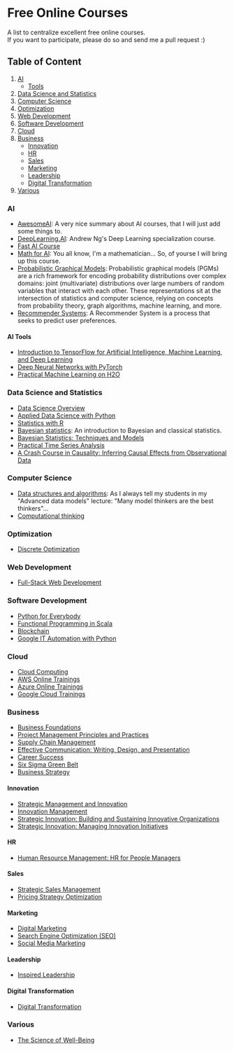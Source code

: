 # Free Online Courses
A list to centralize excellent free online courses.  
If you want to participate, please do so and send me a pull request :)

## Table of Content
1. [AI](#ai)  
   * [Tools](#ai-tools)
2. [Data Science and Statistics](#data-science-and-statistics)  
3. [Computer Science](#computer-science)  
4. [Optimization](#optimization)  
5. [Web Development](#web-development)  
6. [Software Development](#software-development)  
7. [Cloud](#cloud)
8. [Business](#business)
   * [Innovation](#innovation)
   * [HR](#hr)
   * [Sales](#sales)
   * [Marketing](#marketing)
   * [Leadership](#leadership)
   * [Digital Transformation](#digital-transformation)
9. [Various](#various)

### AI
* [AwesomeAI](https://github.com/hades217/awesome-ai): A very nice summary about AI courses, that I will just add some things to.  
* [DeepLearning.AI](https://www.deeplearning.ai/ "DeepLearning.AI"): Andrew Ng's Deep Learning specialization course.  
* [Fast AI Course](https://course.fast.ai/)
* [Math for AI](https://www.coursera.org/specializations/mathematics-machine-learning): You all know, I'm a mathematician... So, of yourse I will bring up this course.  
* [Probabilistic Graphical Models](https://www.coursera.org/specializations/probabilistic-graphical-models): Probabilistic graphical models (PGMs) are a rich framework for encoding probability distributions over complex domains: joint (multivariate) distributions over large numbers of random variables that interact with each other. These representations sit at the intersection of statistics and computer science, relying on concepts from probability theory, graph algorithms, machine learning, and more.  
* [Recommender Systems](https://www.coursera.org/specializations/recommender-systems): A Recommender System is a process that seeks to predict user preferences.    
#### AI Tools
* [Introduction to TensorFlow for Artificial Intelligence, Machine Learning, and Deep Learning](https://www.coursera.org/learn/introduction-tensorflow)
* [Deep Neural Networks with PyTorch](https://www.coursera.org/learn/deep-neural-networks-with-pytorch)
* [Practical Machine Learning on H2O](https://www.coursera.org/learn/machine-learning-h2o)

### Data Science and Statistics
* [Data Science Overview](https://www.coursera.org/specializations/jhu-data-science)  
* [Applied Data Science with Python](https://www.coursera.org/specializations/data-science-python)  
* [Statistics with R](https://www.coursera.org/specializations/statistics)  
* [Bayesian statistics](https://www.coursera.org/learn/bayesian-statistics): An introduction to Bayesian and classical statistics.  
* [Bayesian Statistics: Techniques and Models](https://www.coursera.org/learn/mcmc-bayesian-statistics)  
* [Practical Time Series Analysis](https://www.coursera.org/learn/practical-time-series-analysis)  
* [A Crash Course in Causality: Inferring Causal Effects from Observational Data](https://www.coursera.org/learn/crash-course-in-causality)  

### Computer Science
* [Data structures and algorithms](https://www.coursera.org/specializations/data-structures-algorithms): As I always tell my students in my "Advanced data models" lecture: "Many model thinkers are the best thinkers"...  
* [Computational thinking](https://www.coursera.org/learn/computational-thinking-problem-solving)  

### Optimization
* [Discrete Optimization](https://www.coursera.org/learn/discrete-optimization)  

### Web Development
* [Full-Stack Web Development](https://www.coursera.org/specializations/full-stack-react)  

### Software Development
* [Python for Everybody](https://www.coursera.org/specializations/python)  
* [Functional Programming in Scala](https://www.coursera.org/specializations/scala)  
* [Blockchain](https://www.coursera.org/specializations/blockchain)  
* [Google IT Automation with Python](https://www.coursera.org/professional-certificates/google-it-automation)

### Cloud
* [Cloud Computing](https://www.coursera.org/specializations/cloud-computing)
* [AWS Online Trainings](https://www.aws.training/)
* [Azure Online Trainings](https://docs.microsoft.com/en-us/learn/)
* [Google Cloud Trainings](https://cloud.google.com/training)

### Business
* [Business Foundations](https://www.coursera.org/specializations/wharton-business-foundations)
* [Project Management Principles and Practices](https://www.coursera.org/specializations/project-management)
* [Supply Chain Management](https://www.coursera.org/specializations/supply-chain-management)
* [Effective Communication: Writing, Design, and Presentation](https://www.coursera.org/specializations/effective-business-communication)
* [Career Success](https://www.coursera.org/specializations/career-success)
* [Six Sigma Green Belt](https://www.coursera.org/specializations/six-sigma-green-belt)
* [Business Strategy](https://www.coursera.org/specializations/business-strategy)
#### Innovation
* [Strategic Management and Innovation](https://www.coursera.org/specializations/strategic-management)
* [Innovation Management](https://www.coursera.org/learn/innovation-management)
* [Strategic Innovation: Building and Sustaining Innovative Organizations](https://www.coursera.org/learn/strategic-innovation-building-and-sustaining-innovative-organizations)
* [Strategic Innovation: Managing Innovation Initiatives](https://www.coursera.org/learn/strategic-innovation-innovation-at-the-frontier)
#### HR
* [Human Resource Management: HR for People Managers](https://www.coursera.org/specializations/human-resource-management)
#### Sales
* [Strategic Sales Management](https://www.coursera.org/specializations/sales-management-bridging-gap-strategy-sales)
* [Pricing Strategy Optimization](https://www.coursera.org/specializations/uva-darden-bcg-pricing-strategy)
#### Marketing
* [Digital Marketing](https://www.coursera.org/specializations/digital-marketing)
* [Search Engine Optimization (SEO)](https://www.coursera.org/specializations/seo)
* [Social Media Marketing](https://www.coursera.org/specializations/social-media-marketing)
#### Leadership
* [Inspired Leadership](https://www.coursera.org/specializations/inspired-leadership)
#### Digital Transformation
* [Digital Transformation](https://www.coursera.org/learn/bcg-uva-darden-digital-transformation)

### Various
* [The Science of Well-Being](https://www.coursera.org/learn/the-science-of-well-being)


